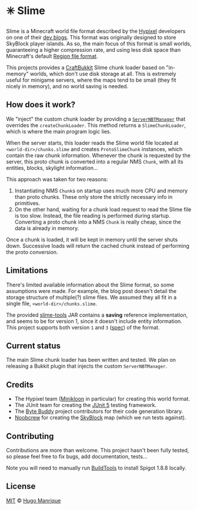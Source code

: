 # :eight_spoked_asterisk: Slime

Slime is a Minecraft world file format described by the [Hypixel](https://hypixel.net) developers on one of their [dev blogs](https://hypixel.net/threads/dev-blog-5-storing-your-skyblock-island.2190753/). This format was originally designed to store SkyBlock player islands. As so, the main focus of this format is small worlds, guaranteeing a higher compression rate, and using less disk space than Minecraft's default [Region file format](https://www.mojang.com/2011/02/minecraft-save-file-format-in-beta-1-3/).

This projects provides a [CraftBukkit](https://www.spigotmc.org/) Slime chunk loader based on "in-memory" worlds, which don't use disk storage at all. This is extremely useful for minigame servers, where the maps tend to be small (they fit nicely in memory), and no world saving is needed.

## How does it work?

We "inject" the custom chunk loader by providing a [`ServerNBTManager`](core/src/main/java/me/hugmanrique/slime/core/SlimeDataManager.java) that overrides the `createChunkLoader`. This method returns a `SlimeChunkLoader`, which is where the main program logic lies.

When the server starts, this loader reads the Slime world file located at `<world-dir>/chunks.slime` and creates `ProtoSlimeChunk` instances, which contain the raw chunk information.
Whenever the chunk is requested by the server, this proto chunk is converted into a regular NMS `Chunk`, with all its entities, blocks, skylight information...

This approach was taken for two reasons:

1. Instantiating NMS `Chunk`s on startup uses much more CPU and memory than proto chunks. These only store the strictly necessary info in primitives.
2. On the other hand, waiting for a chunk load request to read the Slime file is too slow. Instead, the file reading is performed during startup. Converting a proto chunk into a NMS `Chunk` is really cheap, since the data is already in memory.

Once a chunk is loaded, it will be kept in memory until the server shuts down. Successive loads will return the cached chunk instead of performing the proto conversion.

## Limitations

There's limited available information about the Slime format, so some assumptions were made. For example, the blog post doesn't detail the storage structure of multiple(?) slime files. We assumed they all fit in a single file, `<world-dir>/chunks.slime`.

The provided [slime-tools](https://staticassets.hypixel.net/news/5d37b611d4298.slime-tools.jar) JAR contains a **saving** reference implementation, and seems to be for version 1, since it doesn't include entity information.
This project supports both version `1` and `3` ([spec](https://pastebin.com/raw/EVCNAmkw)) of the format.

## Current status

The main Slime chunk loader has been written and tested. We plan on releasing a Bukkit plugin that injects the custom `ServerNBTManager`.

## Credits

- The Hypixel team ([Minikloon](https://minikloon.net/blog/) in particular) for creating this world format.
- The JUnit team for creating the [JUnit 5](https://junit.org/junit5/) testing framework.
- The [Byte Buddy](https://bytebuddy.net/#/) project contributors for their code generation library.
- [Noobcrew](https://www.minecraftforum.net/members/Noobcrew) for creating the [SkyBlock](https://www.minecraftforum.net/forums/mapping-and-modding-java-edition/maps/1473433-surv-skyblock) map (which we run tests against).

## Contributing

Contributions are more than welcome. This project hasn't been fully tested, so please feel free to fix bugs, add documentation, tests... 

Note you will need to manually run [BuildTools](https://www.spigotmc.org/wiki/buildtools/) to install Spigot 1.8.8 locally. 

## License

[MIT](LICENSE) &copy; [Hugo Manrique](https://hugmanrique.me)
